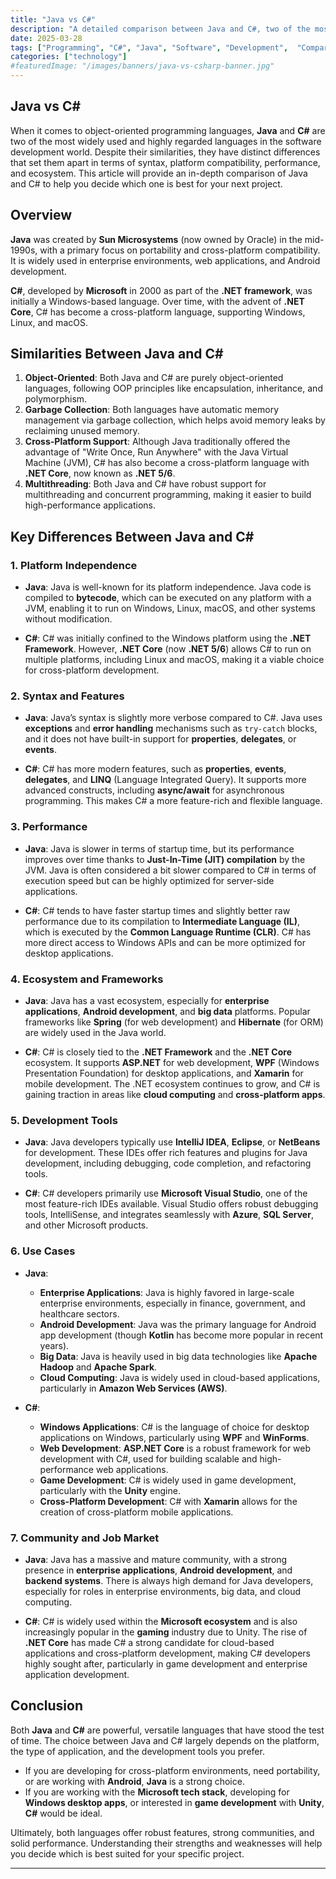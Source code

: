 ```yaml
---
title: "Java vs C#"
description: "A detailed comparison between Java and C#, two of the most popular programming languages. Explore their strengths, weaknesses, use cases, and key differences."
date: 2025-03-28
tags: ["Programming", "C#", "Java", "Software", "Development",  "Comparison"]
categories: ["technology"]
#featuredImage: "/images/banners/java-vs-csharp-banner.jpg"
---
```

## Java vs C#

When it comes to object-oriented programming languages, **Java** and **C#** are two of the most widely used and highly regarded languages in the software development world. Despite their similarities, they have distinct differences that set them apart in terms of syntax, platform compatibility, performance, and ecosystem. This article will provide an in-depth comparison of Java and C# to help you decide which one is best for your next project.

## Overview

**Java** was created by **Sun Microsystems** (now owned by Oracle) in the mid-1990s, with a primary focus on portability and cross-platform compatibility. It is widely used in enterprise environments, web applications, and Android development.

**C#**, developed by **Microsoft** in 2000 as part of the **.NET framework**, was initially a Windows-based language. Over time, with the advent of **.NET Core**, C# has become a cross-platform language, supporting Windows, Linux, and macOS.

## Similarities Between Java and C#

1. **Object-Oriented**: Both Java and C# are purely object-oriented languages, following OOP principles like encapsulation, inheritance, and polymorphism.
2. **Garbage Collection**: Both languages have automatic memory management via garbage collection, which helps avoid memory leaks by reclaiming unused memory.
3. **Cross-Platform Support**: Although Java traditionally offered the advantage of "Write Once, Run Anywhere" with the Java Virtual Machine (JVM), C# has also become a cross-platform language with **.NET Core**, now known as **.NET 5/6**.
4. **Multithreading**: Both Java and C# have robust support for multithreading and concurrent programming, making it easier to build high-performance applications.

## Key Differences Between Java and C#

### 1. **Platform Independence**

- **Java**: Java is well-known for its platform independence. Java code is compiled to **bytecode**, which can be executed on any platform with a JVM, enabling it to run on Windows, Linux, macOS, and other systems without modification.
  
- **C#**: C# was initially confined to the Windows platform using the **.NET Framework**. However, **.NET Core** (now **.NET 5/6**) allows C# to run on multiple platforms, including Linux and macOS, making it a viable choice for cross-platform development.

### 2. **Syntax and Features**

- **Java**: Java’s syntax is slightly more verbose compared to C#. Java uses **exceptions** and **error handling** mechanisms such as `try-catch` blocks, and it does not have built-in support for **properties**, **delegates**, or **events**.

- **C#**: C# has more modern features, such as **properties**, **events**, **delegates**, and **LINQ** (Language Integrated Query). It supports more advanced constructs, including **async/await** for asynchronous programming. This makes C# a more feature-rich and flexible language.

### 3. **Performance**

- **Java**: Java is slower in terms of startup time, but its performance improves over time thanks to **Just-In-Time (JIT) compilation** by the JVM. Java is often considered a bit slower compared to C# in terms of execution speed but can be highly optimized for server-side applications.
  
- **C#**: C# tends to have faster startup times and slightly better raw performance due to its compilation to **Intermediate Language (IL)**, which is executed by the **Common Language Runtime (CLR)**. C# has more direct access to Windows APIs and can be more optimized for desktop applications.

### 4. **Ecosystem and Frameworks**

- **Java**: Java has a vast ecosystem, especially for **enterprise applications**, **Android development**, and **big data** platforms. Popular frameworks like **Spring** (for web development) and **Hibernate** (for ORM) are widely used in the Java world.

- **C#**: C# is closely tied to the **.NET Framework** and the **.NET Core** ecosystem. It supports **ASP.NET** for web development, **WPF** (Windows Presentation Foundation) for desktop applications, and **Xamarin** for mobile development. The .NET ecosystem continues to grow, and C# is gaining traction in areas like **cloud computing** and **cross-platform apps**.

### 5. **Development Tools**

- **Java**: Java developers typically use **IntelliJ IDEA**, **Eclipse**, or **NetBeans** for development. These IDEs offer rich features and plugins for Java development, including debugging, code completion, and refactoring tools.

- **C#**: C# developers primarily use **Microsoft Visual Studio**, one of the most feature-rich IDEs available. Visual Studio offers robust debugging tools, IntelliSense, and integrates seamlessly with **Azure**, **SQL Server**, and other Microsoft products.

### 6. **Use Cases**

- **Java**:
  - **Enterprise Applications**: Java is highly favored in large-scale enterprise environments, especially in finance, government, and healthcare sectors.
  - **Android Development**: Java was the primary language for Android app development (though **Kotlin** has become more popular in recent years).
  - **Big Data**: Java is heavily used in big data technologies like **Apache Hadoop** and **Apache Spark**.
  - **Cloud Computing**: Java is widely used in cloud-based applications, particularly in **Amazon Web Services (AWS)**.

- **C#**:
  - **Windows Applications**: C# is the language of choice for desktop applications on Windows, particularly using **WPF** and **WinForms**.
  - **Web Development**: **ASP.NET Core** is a robust framework for web development with C#, used for building scalable and high-performance web applications.
  - **Game Development**: C# is widely used in game development, particularly with the **Unity** engine.
  - **Cross-Platform Development**: C# with **Xamarin** allows for the creation of cross-platform mobile applications.

### 7. **Community and Job Market**

- **Java**: Java has a massive and mature community, with a strong presence in **enterprise applications**, **Android development**, and **backend systems**. There is always high demand for Java developers, especially for roles in enterprise environments, big data, and cloud computing.

- **C#**: C# is widely used within the **Microsoft ecosystem** and is also increasingly popular in the **gaming** industry due to Unity. The rise of **.NET Core** has made C# a strong candidate for cloud-based applications and cross-platform development, making C# developers highly sought after, particularly in game development and enterprise application development.

## Conclusion

Both **Java** and **C#** are powerful, versatile languages that have stood the test of time. The choice between Java and C# largely depends on the platform, the type of application, and the development tools you prefer.

- If you are developing for cross-platform environments, need portability, or are working with **Android**, **Java** is a strong choice.
- If you are working with the **Microsoft tech stack**, developing for **Windows desktop apps**, or interested in **game development** with **Unity**, **C#** would be ideal.

Ultimately, both languages offer robust features, strong communities, and solid performance. Understanding their strengths and weaknesses will help you decide which is best suited for your specific project.

---